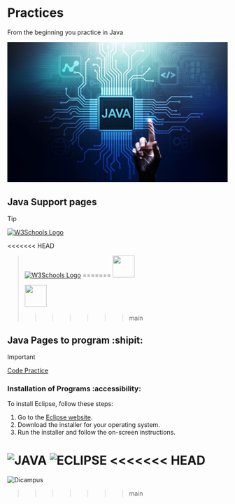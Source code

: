 # Practices
From the beginning you practice in Java

  ![alt text](https://github.com/rusgar/Eclipse-Java/blob/main/Imagen/Java.jpg)


## Java Support pages
> [!TIP]
> 
> [<img src="https://www.w3schools.com/images/w3schools_logo_500_04AA6D.webp" width="50" height="50" alt="W3Schools Logo">](https://www.w3schools.com/java/default.asp)
> 
<<<<<<< HEAD
> [<img src="https://cdn.worldvectorlogo.com/logos/java.svg" width="50" height="50" alt="W3Schools Logo">](https://www.java.com/es/download/help/whatis_java.html)
=======
> [<img src="https://cdn.worldvectorlogo.com/logos/java.svg" width="50" height="50" >](https://www.java.com/es/download/help/whatis_java.html)
>
> [<img src="https://www.manualweb.net/img/curso.png"  width="50" height="50" >](https://www.manualweb.net/)
>>>>>>> main

## Java Pages to program :shipit:
> [!IMPORTANT]
> [Code Practice](https://codingbat.com/java) 



### Installation of Programs :accessibility:

To install Eclipse, follow these steps:

1. Go to the [Eclipse website](https://eclipseide.org/).
2. Download the installer for your operating system.
3. Run the installer and follow the on-screen instructions.



![JAVA](https://img.shields.io/badge/Java-JDK%2022-orange)
![ECLIPSE](https://img.shields.io/badge/Eclipse%20IDE-blue?logo=eclipseide)
<<<<<<< HEAD
=======
![Dicampus](https://img.shields.io/badge/Dicampus-orange)
>>>>>>> main
